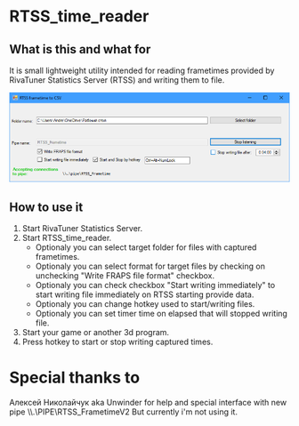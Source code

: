 # RTSS_time_reader
## What is this and what for
It is small lightweight utility intended for reading frametimes provided by RivaTuner Statistics Server (RTSS) and writing them to file.

![Screenshot](Images/sreenshot_accepting_connections.png)

## How to use it
1. Start RivaTuner Statistics Server.
2. Start RTSS_time_reader.
   - Optionaly you can select target folder for files with captured frametimes.
   - Optionaly you can select format for target files by checking on unchecking "Write FRAPS file format" checkbox.
   - Optionaly you can check checkbox "Start writing immediately" to start writing file immediately on RTSS starting provide data.
   - Optionaly you can change hotkey used to start/writing files.
   - Optionaly you can set timer time on elapsed that will stopped writing file.
3. Start your game or another 3d program.
4. Press hotkey to start or stop writing captured times.

# Special thanks to
Алексей Николайчук aka Unwinder for help and special interface with new pipe \\\\.\\PIPE\\RTSS_FrametimeV2
But currently i'm not using it.
